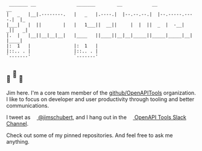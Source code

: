 ```
 _______ __               _______        __           __                __
|   _   |__|.--------.   |   _   |.----.|  |--.--.--.|  |--.-----.----.|  |_
|___|   |  ||        |   |   1___||  __||     |  |  ||  _  |  -__|   _||   _|
|.  |   |__||__|__|__|   |____   ||____||__|__|_____||_____|_____|__|  |____|
|:  1   |                |:  1   |
|::.. . |                |::.. . |
`-------'                `-------'
```
## <sub>💪</sub>&nbsp;<sup>🤯</sup>&nbsp;<sub>🦶</sub>

Jim here. I'm a core team member of the [github/OpenAPITools](http://github.com/openapitools) organization. I like to focus on developer and user productivity through tooling and better communications.

I tweet as [<img src="https://openapi-generator.tech/img/icons/twitter.svg" height="13" width="13"/> @jimschubert](https://twitter.com/jimschubert), and I hang out in the [<img src="https://openapi-generator.tech/img/tools/Slack_Mark-256x256-3a29a6b.png" height="13px" width="13px"/> OpenAPI Tools Slack Channel](https://join.slack.com/t/openapi-generator/shared_invite/enQtNzAyNDMyOTU0OTE1LTY5ZDBiNDI5NzI5ZjQ1Y2E5OWVjMjZkYzY1ZGM2MWQ4YWFjMzcyNDY5MGI4NjQxNDBiMTlmZTc5NjY2ZTQ5MGM).

Check out some of my pinned repositories. And feel free to ask me anything.
